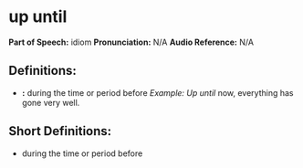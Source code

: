 # up until

**Part of Speech:** idiom
**Pronunciation:** N/A
**Audio Reference:** N/A

## Definitions:
- **:** during the time or period before 
  *Example:* *Up until* now, everything has gone very well.

## Short Definitions:
- during the time or period before

